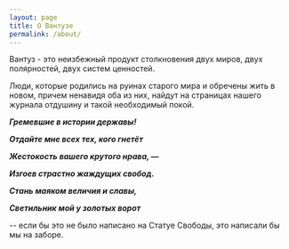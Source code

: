 ```yaml
---
layout: page
title: О Вантузе
permalink: /about/
---
```


Вантуз - это неизбежный продукт столкновения двух миров, двух полярностей, двух систем ценностей.

Люди, которые родились на руинах старого мира и обречены жить в новом, причем ненавидя оба из них, найдут на страницах нашего журнала отдушину и такой необходимый покой.

***Гремевшие в истории державы!***

***Отдайте мне всех тех, кого гнетёт***

***Жестокость вашего крутого нрава, —***

***Изгоев страстно жаждущих свобод.***

***Стань маяком величия и славы,***

***Светильник мой у золотых ворот***

-- если бы это не было написано на Статуе Свободы, это написали бы мы на заборе.
